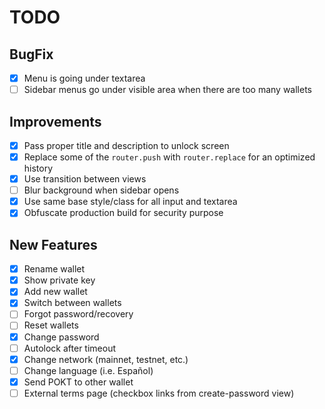 # TODO

## BugFix

-  [x] Menu is going under textarea
-  [ ] Sidebar menus go under visible area when there are too many wallets

## Improvements

-  [x] Pass proper title and description to unlock screen
-  [x] Replace some of the `router.push` with `router.replace` for an optimized history
-  [x] Use transition between views
-  [ ] Blur background when sidebar opens
-  [x] Use same base style/class for all input and textarea
-  [x] Obfuscate production build for security purpose

## New Features

-  [x] Rename wallet
-  [x] Show private key
-  [x] Add new wallet
-  [x] Switch between wallets
-  [ ] Forgot password/recovery
-  [ ] Reset wallets
-  [x] Change password
-  [ ] Autolock after timeout
-  [x] Change network (mainnet, testnet, etc.)
-  [ ] Change language (i.e. Español)
-  [x] Send POKT to other wallet
-  [ ] External terms page (checkbox links from create-password view)
